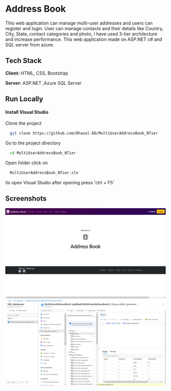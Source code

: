 
# Address Book 

This web application can manage multi-user addresses and users can register and login. User can manage contacts and their details like Country, City, State, contact categories and photo, I have used 3-tier architecture and increase performance. This web application made on ASP.NET c# and SQL server from azure.


## Tech Stack

**Client:** HTML, CSS, Bootstrap

**Server:** ASP.NET ,Azure SQL Server


## Run Locally

#### Install Visual Studio

Clone the project

```bash
  git clone https://github.com/Dhaval-DD/MultiUserAddressBook_NTier
```

Go to the project directory

```bash
  cd MultiUserAddressBook_NTier
```

Open folder click on

```bash
  MultiUserAddressBook_NTier.sln
```
its open Visual Studio after opening press  'ctrl + F5'



## Screenshots

![Address book webpage](ReadmeContent/Addressbook.png)
![Azure SQL db](ReadmeContent/azuresqldatabase.png)

